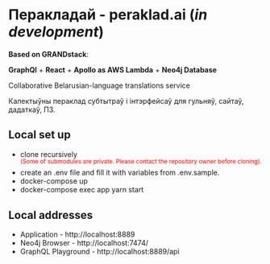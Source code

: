 # Перакладай - peraklad.ai (_in development_)

**Based on GRANDstack**:

**GraphQl** + **React** + **Apollo as AWS Lambda** + **Neo4j Database**

Collaborative Belarusian-language translations service

Калектыўны пераклад субтытраў і інтэрфейсаў для гульняў, сайтаў, дадаткаў, ПЗ.

## Local set up
-   clone recursively <br/>
    <span style="color:red;"><sup>(Some of submodules are private. Please contact the repository owner before cloning).</sup></span>
-   create an .env file and fill it with variables from .env.sample.
-   docker-compose up
-   docker-compose exec app yarn start

## Local addresses
-   Application - http://localhost:8889
-   Neo4j Browser - http://localhost:7474/
-   GraphQL Playground - http://localhost:8889/api
